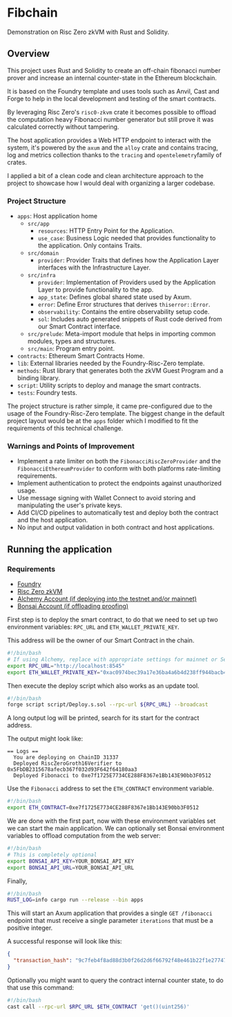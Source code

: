 # Fibchain

Demonstration on Risc Zero zkVM with Rust and Solidity.

## Overview

This project uses Rust and Solidity to create an off-chain fibonacci number prover and increase an internal
counter-state in the Ethereum blockchain.

It is based on the Foundry template and uses tools such as Anvil, Cast and Forge to help in the local development and
testing of the smart contracts.

By leveraging Risc Zero's `risc0-zkvm` crate it becomes possible to offload the computation heavy Fibonacci number
generator but still prove it was calculated correctly without tampering.

The host application provides a Web HTTP endpoint to interact with the system, it's powered by the `axum` and the
`alloy` crate and contains tracing, log and metrics collection thanks to the `tracing` and `opentelemetry`family of
crates.

I applied a bit of a clean code and clean architecture approach to the project to showcase how I would deal with
organizing a larger codebase.

### Project Structure

* `apps`: Host application home
  * `src/app`
    * `resources`: HTTP Entry Point for the Application.
    * `use_case`: Business Logic needed that provides functionality to the application. Only contains Traits.
  * `src/domain`
    * `provider`: Provider Traits that defines how the Application Layer interfaces with the Infrastructure Layer.
  * `src/infra`
    * `provider`: Implementation of Providers used by the Application Layer to provide functionality to the app.
    * `app_state`: Defines global shared state used by Axum.
    * `error`: Define Error structures that derives `thiserror::Error`.
    * `observability`: Contains the entire observability setup code.
    * `sol`: Includes auto generated snippets of Rust code derived from our Smart Contract interface.
  * `src/prelude`: Meta-import module that helps in importing common modules, types and structures.
  * `src/main`: Program entry point.
* `contracts`: Ethereum Smart Contracts Home.
* `lib`: External libraries needed by the Foundry-Risc-Zero template.
* `methods`: Rust library that generates both the zkVM Guest Program and a binding library.
* `script`: Utility scripts to deploy and manage the smart contracts.
* `tests`: Foundry tests.

The project structure is rather simple, it came pre-configured due to the usage of the Foundry-Risc-Zero template. The
biggest change in the default project layout would be at the `apps` folder which I modified to fit the requirements
of this technical challenge.

### Warnings and Points of Improvement

* Implement a rate limiter on both the `FibonacciRiscZeroProvider` and the `FibonacciEthereumProvider` to conform with 
  both platforms rate-limiting requirements.
* Implement authentication to protect the endpoints against unauthorized usage.
* Use message signing with Wallet Connect to avoid storing and manipulating the user's private keys.
* Add CI/CD pipelines to automatically test and deploy both the contract and the host application.
* No input and output validation in both contract and host applications.

## Running the application

### Requirements

* [Foundry](https://book.getfoundry.sh/getting-started/installation)
* [Risc Zero zkVM](https://dev.risczero.com/api/zkvm/install)
* [Alchemy Account (if deploying into the testnet and/or mainnet)](https://www.alchemy.com)
* [Bonsai Account (if offloading proofing)](https://bonsai.xyz)

First step is to deploy the smart contract, to do that we need to set up two environment variables: `RPC_URL` and
`ETH_WALLET_PRIVATE_KEY`.

This address will be the owner of our Smart Contract in the chain.

```bash
#!/bin/bash
# If using Alchemy, replace with appropriate settings for mainnet or Sepolia.
export RPC_URL="http://localhost:8545"
export ETH_WALLET_PRIVATE_KEY="0xac0974bec39a17e36ba4a6b4d238ff944bacb478cbed5efcae784d7bf4f2ff80"
```

Then execute the deploy script which also works as an update tool.

```bash
#!/bin/bash
forge script script/Deploy.s.sol --rpc-url ${RPC_URL} --broadcast
```
A long output log will be printed, search for its start for the contract address.

The output might look like:

```
== Logs ==
  You are deploying on ChainID 31337
  Deployed RiscZeroGroth16Verifier to 0x5FbDB2315678afecb367f032d93F642f64180aa3
  Deployed Fibonacci to 0xe7f1725E7734CE288F8367e1Bb143E90bb3F0512
```

Use the `Fibonacci` address to set the `ETH_CONTRACT` environment variable.

```bash
#!/bin/bash
export ETH_CONTRACT=0xe7f1725E7734CE288F8367e1Bb143E90bb3F0512
```

We are done with the first part, now with these environment variables set we can start the main application. We can
optionally set Bonsai environment variables to offload computation from the web server:

```bash
#!/bin/bash
# This is completely optional
export BONSAI_API_KEY=YOUR_BONSAI_API_KEY
export BONSAI_API_URL=YOUR_BONSAI_API_URL
```

Finally,

```bash
#!/bin/bash
RUST_LOG=info cargo run --release --bin apps
```

This will start an Axum application that provides a single `GET /fibonacci` endpoint that must receive a single
parameter `iterations` that must be a positive integer.

A successful response will look like this:

```json
{
  "transaction_hash": "9c7feb4f8ad88d3b0f26d2d6f66792f48e461b22f1e277474ad3cde6b1847697"
}
```

Optionally you might want to query the contract internal counter state, to do that use this command:

```bash
#!/bin/bash
cast call --rpc-url $RPC_URL $ETH_CONTRACT 'get()(uint256)'
```
